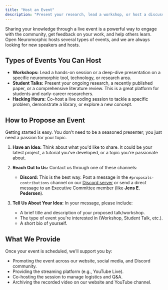 ```yaml
---
title: "Host an Event"
description: "Present your research, lead a workshop, or host a discussion. Learn how to share your expertise with the Open Neuromorphic community through our events."
---
```


Sharing your knowledge through a live event is a powerful way to engage with the community, get feedback on your work, and help others learn. Open Neuromorphic hosts several types of events, and we are always looking for new speakers and hosts.

## Types of Events You Can Host

-   **Workshops:** Lead a hands-on session or a deep-dive presentation on a specific neuromorphic tool, technology, or research area.
-   **Student Talks:** Present your ongoing research, a recently published paper, or a comprehensive literature review. This is a great platform for students and early-career researchers.
-   **Hacking Hours:** Co-host a live coding session to tackle a specific problem, demonstrate a library, or explore a new concept.

## How to Propose an Event

Getting started is easy. You don't need to be a seasoned presenter; you just need a passion for your topic.

1.  **Have an Idea:** Think about what you'd like to share. It could be your latest project, a tutorial you've developed, or a topic you're passionate about.

2.  **Reach Out to Us:** Contact us through one of these channels:
    -   **Discord:** This is the best way. Post a message in the `#proposals-contributions` channel on our [Discord server](https://discord.gg/C9bzWgNmqk) or send a direct message to an Executive Committee member (like **Jens E. Pedersen**).

3.  **Tell Us About Your Idea:** In your message, please include:
    -   A brief title and description of your proposed talk/workshop.
    -   The type of event you're interested in (Workshop, Student Talk, etc.).
    -   A short bio of yourself.

## What We Provide

Once your event is scheduled, we'll support you by:
-   Promoting the event across our website, social media, and Discord community.
-   Providing the streaming platform (e.g., YouTube Live).
-   Co-hosting the session to manage logistics and Q&A.
-   Archiving the recorded video on our website and YouTube channel.
